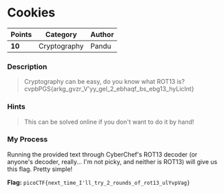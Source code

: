 # Cookies

| Points | Category     | Author |
|--------|--------------|--------|
| **10** | Cryptography | Pandu  |

### Description
> Cryptography can be easy, do you know what ROT13 is? cvpbPGS{arkg_gvzr_V'yy_gel_2_ebhaqf_bs_ebg13_hyLicInt}

### Hints
> This can be solved online if you don't want to do it by hand!

### My Process

Running the provided text through CyberChef's ROT13 decoder (or anyone's decoder, really... I'm not picky, and neither is ROT13) will give us this flag. Pretty simple!

**Flag:** `picoCTF{next_time_I'll_try_2_rounds_of_rot13_ulYvpVag}`